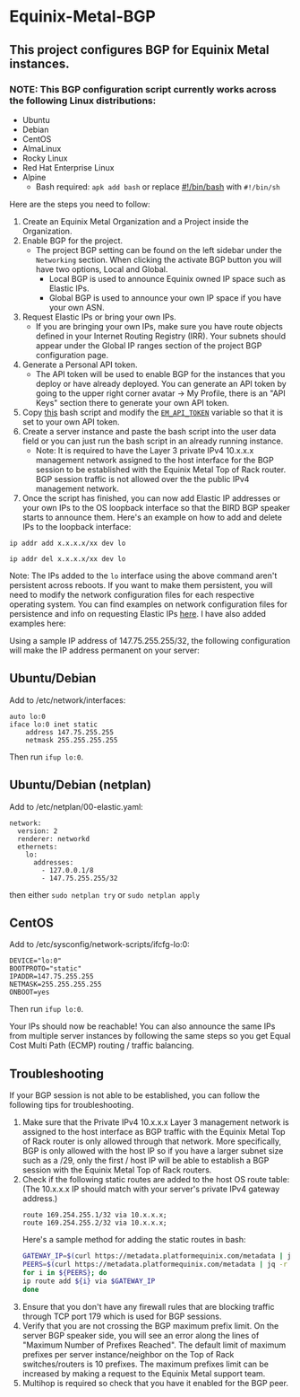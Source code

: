 # Equinix-Metal-BGP

## This project configures BGP for Equinix Metal instances. 

### NOTE: This BGP configuration script currently works across the following Linux distributions:
* Ubuntu
* Debian
* CentOS
* AlmaLinux
* Rocky Linux
* Red Hat Enterprise Linux
* Alpine
  * Bash required: `apk add bash` or replace [#!/bin/bash](https://github.com/enkelprifti98/Equinix-Metal-BGP/blob/main/Equinix-Metal-BIRD-Setup.sh#L1) with `#!/bin/sh`

Here are the steps you need to follow:

1. Create an Equinix Metal Organization and a Project inside the Organization.
2. Enable BGP for the project.
   * The project BGP setting can be found on the left sidebar under the `Networking` section. When clicking the activate BGP button you will have two options, Local and Global.
       * Local BGP is used to announce Equinix owned IP space such as Elastic IPs.
       * Global BGP is used to announce your own IP space if you have your own ASN.
3. Request Elastic IPs or bring your own IPs.
   * If you are bringing your own IPs, make sure you have route objects defined in your Internet Routing Registry (IRR). Your subnets should appear under the Global IP ranges section of the project BGP configuration page.
4. Generate a Personal API token.
   * The API token will be used to enable BGP for the instances that you deploy or have already deployed. You can generate an API token by going to the upper right corner avatar -> My Profile, there is an "API Keys" section there to generate your own API token.
5. Copy [this](https://raw.githubusercontent.com/enkelprifti98/Equinix-Metal-BGP/main/Equinix-Metal-BIRD-Setup.sh) bash script and modify the [`EM_API_TOKEN`](https://github.com/enkelprifti98/Equinix-Metal-BGP/blob/main/Equinix-Metal-BIRD-Setup.sh#L6) variable so that it is set to your own API token.
6. Create a server instance and paste the bash script into the user data field or you can just run the bash script in an already running instance.
   * Note: It is required to have the Layer 3 private IPv4 10.x.x.x management network assigned to the host interface for the BGP session to be established with the Equinix Metal Top of Rack router. BGP session traffic is not allowed over the the public IPv4 management network.
8. Once the script has finished, you can now add Elastic IP addresses or your own IPs to the OS loopback interface so that the BIRD BGP speaker starts to announce them. Here's an example on how to add and delete IPs to the loopback interface:

`ip addr add x.x.x.x/xx dev lo`

`ip addr del x.x.x.x/xx dev lo`

Note: The IPs added to the `lo` interface using the above command aren't persistent across reboots. If you want to make them persistent, you will need to modify the network configuration files for each respective operating system. You can find examples on network configuration files for persistence and info on requesting Elastic IPs [here](https://metal.equinix.com/developers/docs/networking/elastic-ips/). I have also added examples here:

Using a sample IP address of 147.75.255.255/32, the following configuration will make the IP address permanent on your server:

## Ubuntu/Debian
Add to /etc/network/interfaces:

```
auto lo:0
iface lo:0 inet static
    address 147.75.255.255
    netmask 255.255.255.255
```

Then run `ifup lo:0`.

## Ubuntu/Debian (netplan)
Add to /etc/netplan/00-elastic.yaml:

```
network:
  version: 2
  renderer: networkd
  ethernets:
    lo:
      addresses:
        - 127.0.0.1/8
        - 147.75.255.255/32
```
then either `sudo netplan try` or `sudo netplan apply`

## CentOS
Add to /etc/sysconfig/network-scripts/ifcfg-lo:0:

```
DEVICE="lo:0"
BOOTPROTO="static"
IPADDR=147.75.255.255
NETMASK=255.255.255.255
ONBOOT=yes
```

Then run `ifup lo:0`.

Your IPs should now be reachable! You can also announce the same IPs from multiple server instances by following the same steps so you get Equal Cost Multi Path (ECMP) routing / traffic balancing.

## Troubleshooting

If your BGP session is not able to be established, you can follow the following tips for troubleshooting.

1. Make sure that the Private IPv4 10.x.x.x Layer 3 management network is assigned to the host interface as BGP traffic with the Equinix Metal Top of Rack router is only allowed through that network. More specifically, BGP is only allowed with the host IP so if you have a larger subnet size such as a /29, only the first / host IP will be able to establish a BGP session with the Equinix Metal Top of Rack routers.
2. Check if the following static routes are added to the host OS route table: (The 10.x.x.x IP should match with your server's private IPv4 gateway address.)
   ```
   route 169.254.255.1/32 via 10.x.x.x;
   route 169.254.255.2/32 via 10.x.x.x;
   ```
   Here's a sample method for adding the static routes in bash:
   ```bash
   GATEWAY_IP=$(curl https://metadata.platformequinix.com/metadata | jq -r '.network.addresses[] | select(.public == false and .address_family == 4) | .gateway')
   PEERS=$(curl https://metadata.platformequinix.com/metadata | jq -r '.bgp_neighbors[0].peer_ips[]')
   for i in ${PEERS}; do
   ip route add ${i} via $GATEWAY_IP
   done
   ```
4. Ensure that you don't have any firewall rules that are blocking traffic through TCP port 179 which is used for BGP sessions.
5. Verify that you are not crossing the BGP maximum prefix limit. On the server BGP speaker side, you will see an error along the lines of "Maximum Number of Prefixes Reached". The default limit of maximum prefixes per server instance/neighbor on the Top of Rack switches/routers is 10 prefixes. The maximum prefixes limit can be increased by making a request to the Equinix Metal support team.
6. Multihop is required so check that you have it enabled for the BGP peer.
